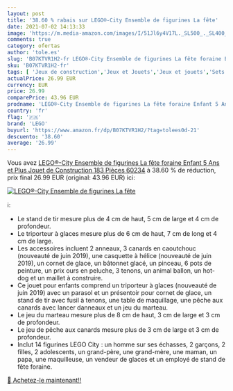 ```yaml
---
layout: post
title: '38.60 % rabais sur LEGO®-City Ensemble de figurines La fête'
date: 2021-07-02 14:13:33
image: 'https://m.media-amazon.com/images/I/51Jl6y4V17L._SL500_._SL400_.jpg'
comments: true
category: ofertas
author: 'tole.es'
slug: 'B07KTVR1H2-fr LEGO®-City Ensemble de figurines La fête foraine Enfant 5...'
sku: 'B07KTVR1H2-fr'
tags: [ 'Jeux de construction','Jeux et Jouets','Jeux et jouets','Sets de jeux de construction','lego', ]
actualPrice: 26.99 EUR
currency: EUR
price: 26.99
comparePrice: 43.96 EUR
prodname: 'LEGO®-City Ensemble de figurines La fête foraine Enfant 5 Ans et Plus  Jouet de Construction  183 Pièces 60234'
country: 'fr'
flag: '🇫🇷'
brand: 'LEGO'
buyurl: 'https://www.amazon.fr/dp/B07KTVR1H2/?tag=tolees0d-21'
descuento: '38.60'
average: '26.99'
---
```


Vous avez [LEGO®-City Ensemble de figurines La fête foraine Enfant 5 Ans et Plus  Jouet de Construction  183 Pièces 60234](https://www.amazon.fr/dp/B07KTVR1H2/?tag=tolees0d-21)  à  38.60 % de réduction, prix final  26.99 EUR (original: 43.96 EUR) ici:

[![LEGO®-City Ensemble de figurines La fête](https://m.media-amazon.com/images/I/51Jl6y4V17L._SL500_._SL400_.jpg)](https://www.amazon.fr/dp/B07KTVR1H2/?tag=tolees0d-21)

ℹ️:

- Le stand de tir mesure plus de 4 cm de haut, 5 cm de large et 4 cm de profondeur.
- Le triporteur à glaces mesure plus de 6 cm de haut, 7 cm de long et 4 cm de large.
- Les accessoires incluent 2 anneaux, 3 canards en caoutchouc (nouveauté de juin 2019), une casquette à hélice (nouveauté de juin 2019), un cornet de glace, un bâtonnet glacé, un pinceau, 6 pots de peinture, un prix ours en peluche, 3 tenons, un animal ballon, un hot-dog et un maillet à construire.
- Ce jouet pour enfants comprend un triporteur à glaces (nouveauté de juin 2019) avec un parasol et un présentoir pour cornet de glace, un stand de tir avec fusil à tenons, une table de maquillage, une pêche aux canards avec lancer danneaux et un jeu du marteau.
- Le jeu du marteau mesure plus de 8 cm de haut, 3 cm de large et 3 cm de profondeur.
- Le jeu de pêche aux canards mesure plus de 3 cm de large et 3 cm de profondeur.
- Inclut 14 figurines LEGO City : un homme sur ses échasses, 2 garçons, 2 filles, 2 adolescents, un grand-père, une grand-mère, une maman, un papa, une maquilleuse, un vendeur de glaces et un employé de stand de fête foraine.

[🛒 Achetez-le maintenant!!](https://www.amazon.fr/dp/B07KTVR1H2/?tag=tolees0d-21)

